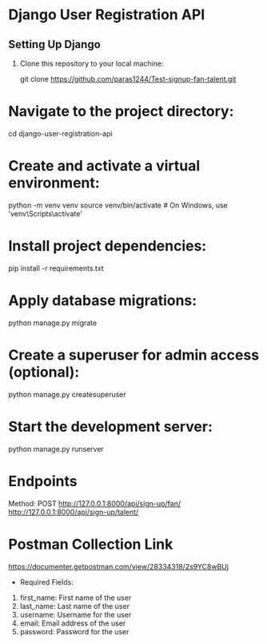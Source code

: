# Django User Registration API

## Setting Up Django

1. Clone this repository to your local machine:

   git clone https://github.com/paras1244/Test-signup-fan-talent.git


# Navigate to the project directory:
cd django-user-registration-api

# Create and activate a virtual environment:
python -m venv venv
source venv/bin/activate  # On Windows, use 'venv\Scripts\activate'

# Install project dependencies:
pip install -r requirements.txt

# Apply database migrations:
python manage.py migrate


# Create a superuser for admin access (optional):
python manage.py createsuperuser

# Start the development server:
python manage.py runserver

# Endpoints
Method: POST
http://127.0.0.1:8000/api/sign-up/fan/
http://127.0.0.1:8000/api/sign-up/talent/

# Postman Collection Link
https://documenter.getpostman.com/view/28334318/2s9YC8wBUj

- Required Fields:
1. first_name: First name of the user
2. last_name: Last name of the user
3. username: Username for the user
4. email: Email address of the user
5. password: Password for the user
